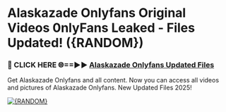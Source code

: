 # Alaskazade Onlyfans Original Videos 0nlyFans Leaked - Files Updated! ({RANDOM})

<h3>🔴 CLICK HERE 🌐==►► <a href="https://betterlinks.top/A2PfLJ" rel="nofollow">Alaskazade Onlyfans Updated Files</a></h3>

Get Alaskazade Onlyfans and all content. Now you can access all videos and pictures of Alaskazade Onlyfans. New Updated Files 2025!

[![{RANDOM}](https://i.imgur.com/ppqm5kG.gif)](https://betterlinks.top/A2PfLJ)